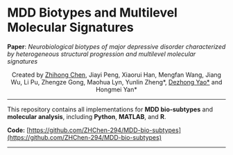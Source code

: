 # MDD Biotypes and Multilevel Molecular Signatures
**Paper**: _Neurobiological biotypes of major depressive disorder characterized by heterogeneous structural progression and multilevel molecular signatures_

<p align="center">
Created by <a href="https://github.com/ZHChen-294">Zhihong Chen</a>, Jiayi Peng, Xiaorui Han, Mengfan Wang, Jiang Wu, Li Pu, Zhengze Gong, Maohua Lyn, Yunlin Zheng*,
<a href="https://scholar.google.com.hk/citations?user=ClUoWqsAAAAJ&hl=zh-CN&oi=ao">Dezhong Yao*</a> and Hongmei Yan*
</p>

---

This repository contains all implementations for **MDD bio-subtypes** and **molecular analysis**, including **Python**, **MATLAB**, and **R**.

<!-- **Paper:** *MAF-GNN: Graph Neural Network-based Multi-Atlas Brain Functional Information Fusion for Major Depressive Disorder Diagnosis with rs-fMRI* -->
<!-- Submitted to [**Biomedical Signal Processing and Control**](https://www.sciencedirect.com/journal/biomedical-signal-processing-and-control) (In Revising). -->

**Code:** [https://github.com/ZHChen-294/MDD-bio-subtypes](https://github.com/ZHChen-294/MDD-bio-subtypes)

---
